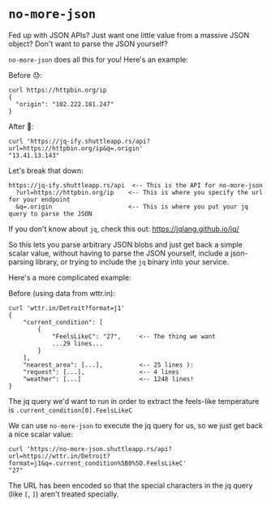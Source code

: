 # `no-more-json`

Fed up with JSON APIs? Just want one little value from a massive JSON object? Don't want to
parse the JSON yourself?

`no-more-json` does all this for you! Here's an example:

Before 😓:

```
curl https://httpbin.org/ip
{
  "origin": "102.222.181.247"
}
```

After 🥳:

```
curl 'https://jq-ify.shuttleapp.rs/api?url=https://httpbin.org/ip&q=.origin'
"13.41.13.143"
```

Let's break that down:

```
https://jq-ify.shuttleapp.rs/api  <-- This is the API for no-more-json
  ?url=https://httpbin.org/ip    <-- This is where you specify the url for your endpoint
  &q=.origin                     <-- This is where you put your jq query to parse the JSON
```
If you don't know about `jq`, check this out: https://jqlang.github.io/jq/

So this lets you parse arbitrary JSON blobs and just get back a simple scalar value, without
having to parse the JSON yourself, include a json-parsing library, or trying to include the
`jq` binary into your service.

Here's a more complicated example:

Before (using data from wttr.in):

```
curl 'wttr.in/Detroit?format=j1'
{
    "current_condition": [
        {
            "FeelsLikeC": "27",     <-- The thing we want
            ...29 lines...
        }
    ],
    "nearest_area": [...],          <-- 25 lines ):
    "request": [...],               <-- 4 lines
    "weather": [...]                <-- 1248 lines!
}
```
The jq query we'd want to run in order to extract the feels-like temperature is `.current_condition[0].FeelsLikeC`

We can use `no-more-json` to execute the jq query for us, so we just get back a nice scalar value:

```
curl 'https://no-more-json.shuttleapp.rs/api?url=https://wttr.in/Detroit?format=j1&q=.current_condition%5B0%5D.FeelsLikeC'
"27"
```

The URL has been encoded so that the special characters in the jq query (like `[`, `]`) aren't treated specially.
